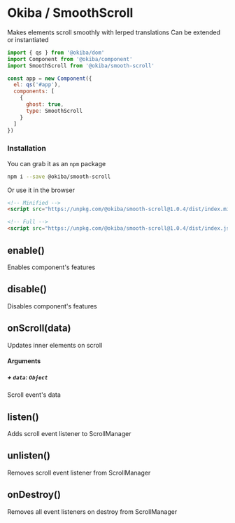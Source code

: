 

# Okiba / SmoothScroll
Makes elements scroll smoothly with lerped translations
Can be extended or instantiated




```javascript
import { qs } from '@okiba/dom'
import Component from '@okiba/component'
import SmoothScroll from '@okiba/smooth-scroll'

const app = new Component({
  el: qs('#app'),
  components: [
    {
      ghost: true,
      type: SmoothScroll
    }
  ]
})
```



### Installation

You can grab it as an `npm` package 
```bash
npm i --save @okiba/smooth-scroll
```

Or use it in the browser
```html
<!-- Minified -->
<script src="https://unpkg.com/@okiba/smooth-scroll@1.0.4/dist/index.min.js"></script>

<!-- Full -->
<script src="https://unpkg.com/@okiba/smooth-scroll@1.0.4/dist/index.js"></script>
```




## enable()


Enables component's features







## disable()


Disables component's features







## onScroll(data)


Updates inner elements on scroll







#### Arguments


##### + `data`: `Object`

Scroll event's data





## listen()


Adds scroll event listener to ScrollManager







## unlisten()


Removes scroll event listener from ScrollManager







## onDestroy()


Removes all event listeners on destroy from ScrollManager






